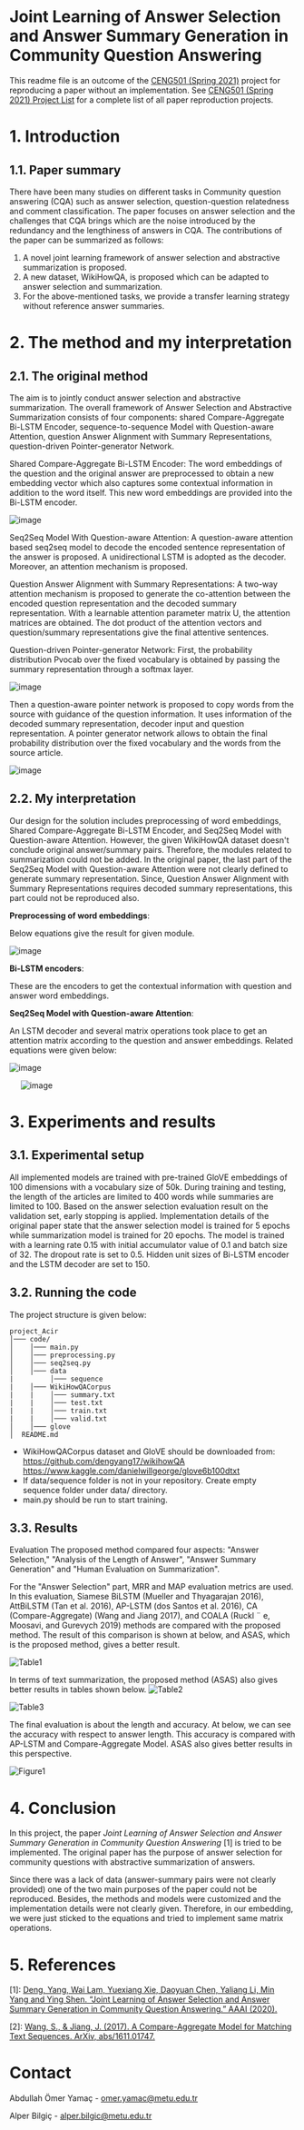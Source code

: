 # Joint Learning of Answer Selection and Answer Summary  Generation in Community Question Answering

This readme file is an outcome of the [CENG501 (Spring 2021)](http://kovan.ceng.metu.edu.tr/~sinan/DL/) project for reproducing a paper without an implementation. See [CENG501 (Spring 2021) Project List](https://github.com/sinankalkan/CENG501-Spring2021) for a complete list of all paper reproduction projects.

# 1. Introduction

## 1.1. Paper summary

There have been many studies on different tasks in Community question answering (CQA) such as answer selection, question-question relatedness and comment classification. The paper focuses on answer selection and the challenges that CQA brings which are the noise introduced by the redundancy and the lengthiness of answers in CQA. The contributions of the paper can be summarized as follows:
1. A novel joint learning framework of answer selection and abstractive summarization is proposed.
2. A new dataset, WikiHowQA, is proposed which can be adapted to answer selection and summarization.
3. For the above-mentioned tasks, we provide a transfer learning strategy without reference answer summaries.

# 2. The method and my interpretation

## 2.1. The original method

The aim is to jointly conduct answer selection and abstractive summarization. The overall framework of Answer Selection and Abstractive Summarization consists of four components: shared Compare-Aggregate Bi-LSTM Encoder, sequence-to-sequence Model with Question-aware Attention, question Answer Alignment with Summary Representations, question-driven Pointer-generator Network.

Shared Compare-Aggregate Bi-LSTM Encoder: The word embeddings of the question and the original answer are preprocessed to obtain a new embedding vector which also captures some contextual information in addition to the word itself. This new word embeddings are provided into the Bi-LSTM encoder. 

![image](https://user-images.githubusercontent.com/57533312/127110893-8dec128e-9004-48c9-89ba-47083a7254e8.png)

Seq2Seq Model With Question-aware Attention: A question-aware attention based seq2seq model to decode the encoded sentence representation of the answer is proposed. A unidirectional LSTM is adopted as the decoder. Moreover, an attention mechanism is proposed.

Question Answer Alignment with Summary Representations: A two-way attention mechanism is proposed to generate the co-attention between the encoded question representation and the decoded summary representation. With a learnable attention parameter matrix U, the attention matrices are obtained. The dot product of the attention vectors and question/summary representations give the final attentive sentences.

Question-driven Pointer-generator Network: First, the probability distribution Pvocab over the fixed vocabulary is obtained by passing the summary representation through a softmax layer.

![image](https://user-images.githubusercontent.com/57533312/127110973-d336f7bb-2557-4b9f-baf5-bd454dea9559.png)

Then a question-aware pointer network is proposed to copy words from the source with guidance of the question information. It uses information of the decoded summary representation, decoder input and question representation.
A pointer generator network allows to obtain the final probability distribution over the fixed vocabulary and the words from the source article.

![image](https://user-images.githubusercontent.com/57533312/127111031-ccfd1aac-eae9-499a-b87c-45bfab987ec8.png)

## 2.2. My interpretation 

Our design for the solution includes preprocessing of word embeddings, Shared Compare-Aggregate Bi-LSTM Encoder, and Seq2Seq Model with Question-aware Attention. However, the given WikiHowQA dataset doesn't conclude original answer/summary pairs. Therefore, the modules related to summarization could not be added.  In the original paper, the last part of the Seq2Seq Model with Question-aware Attention were not clearly defined to generate summary representation. Since, Question Answer Alignment with Summary Representations requires decoded summary representations, this part could not be reproduced also.

**Preprocessing of word embeddings**: 

Below equations give the result for given module.

![image](https://user-images.githubusercontent.com/57533312/127489930-57c347fc-822f-4405-856b-ed1e76ec1cd3.png)

**Bi-LSTM encoders**:
	
These are the encoders to get the contextual information with question and answer word embeddings.

**Seq2Seq Model with Question-aware Attention**:
	
An LSTM decoder and several matrix operations took place to get an attention matrix according to the question and answer embeddings. Related equations were given below:

![image](https://user-images.githubusercontent.com/57533312/127490011-4c0b67f1-21fe-4580-8067-b7d063a2e2c3.png)	

&nbsp; &nbsp; &nbsp;![image](https://user-images.githubusercontent.com/57533312/127490053-510e5b3b-b66d-410c-bc3f-9c5060759c18.png)


# 3. Experiments and results

## 3.1. Experimental setup

All implemented models are trained with pre-trained GloVE embeddings of 100 dimensions with a vocabulary size of 50k. During training and testing, the length of the articles are limited to 400 words while summaries are limited to 100. Based on the answer selection evaluation result on the validation set, early stopping is applied. Implementation details of the original paper state that the answer selection model is trained for 5 epochs while summarization model is trained for 20 epochs. The model is trained with a learning rate 0.15 with initial accumulator value of 0.1 and batch size of 32. The dropout rate is set to 0.5. Hidden unit sizes of Bi-LSTM encoder and the LSTM decoder are set to 150.

## 3.2. Running the code

The project structure is given below:
```
project_Acir
│─── code/
│    │─── main.py
│    │─── preprocessing.py
│    │─── seq2seq.py
│    │─── data
|         │─── sequence
|    │─── WikiHowQACorpus
|    |    │─── summary.txt
|    |    │─── test.txt
|    |    │─── train.txt
|    |    │─── valid.txt
│    │─── glove
│  README.md
```

- WikiHowQACorpus dataset and GloVE should be downloaded from:
      https://github.com/dengyang17/wikihowQA
      https://www.kaggle.com/danielwillgeorge/glove6b100dtxt
- If data/sequence folder is not in your repository. Create empty sequence folder under data/ directory.
- main.py should be run to start training.

## 3.3. Results

Evaluation 
The proposed method compared four aspects: "Answer Selection," "Analysis of the Length of Answer", "Answer Summary Generation" and "Human Evaluation on Summarization".

For the "Answer Selection" part, MRR and MAP evaluation metrics are used. In this evaluation, Siamese BiLSTM (Mueller and Thyagarajan 2016), AttBiLSTM (Tan et al. 2016), AP-LSTM (dos Santos et al. 2016), CA (Compare-Aggregate) (Wang and Jiang 2017), and COALA (Ruckl ¨ e, Moosavi, and Gurevych 2019) methods are compared with the proposed method. The result of this comparison is shown at below, and ASAS, which is the proposed method, gives a better result.

![Table1](https://user-images.githubusercontent.com/45417780/127491683-ff8b2336-a076-4b2d-90d8-a513d192c2ee.PNG "Title")

In terms of text summarization, the proposed method (ASAS) also gives better results in tables shown below.
![Table2](https://user-images.githubusercontent.com/45417780/127491730-6245d515-b9a4-472b-86f5-7416e7a58965.PNG "Title")

![Table3](https://user-images.githubusercontent.com/45417780/127491752-ab99131a-88dc-42e7-8142-7ba71cebe7ea.PNG "Title")

The final evaluation is about the length and accuracy. At below, we can see the accuracy with respect to answer length. This accuracy is compared with AP-LSTM and Compare-Aggregate Model. ASAS also gives better results in this perspective.

![Figure1](https://user-images.githubusercontent.com/45417780/127491789-ef43b43e-a027-4fe8-8486-027534c8125d.PNG "Title")

# 4. Conclusion

In this project, the paper *Joint Learning of Answer Selection and Answer Summary Generation in Community Question Answering* [1] is tried to be implemented. The original paper has the purpose of answer selection for community questions with abstractive summarization of answers. 

Since there was a lack of data (answer-summary pairs were not clearly provided) one of the two main purposes of the paper could not be reproduced. Besides, the methods and models were customized and the implementation details were not clearly given. Therefore, in our embedding, we were just sticked to the equations and tried to implement same matrix operations. 

# 5. References

[1]: [Deng, Yang, Wai Lam, Yuexiang Xie, Daoyuan Chen, Yaliang Li, Min Yang and Ying Shen. “Joint Learning of Answer Selection and Answer Summary Generation in Community Question Answering.” AAAI (2020).](https://arxiv.org/pdf/1911.09801)

[2]: [Wang, S., & Jiang, J. (2017). A Compare-Aggregate Model for Matching Text Sequences. ArXiv, abs/1611.01747.](https://arxiv.org/pdf/1611.01747)

# Contact

Abdullah Ömer Yamaç - omer.yamac@metu.edu.tr

Alper Bilgiç - alper.bilgic@metu.edu.tr
